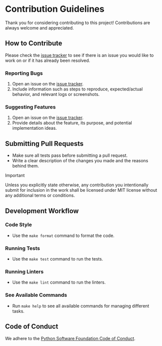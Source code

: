 # Contribution Guidelines

Thank you for considering contributing to this project!
Contributions are always welcome and appreciated.

## How to Contribute

Please check the [issue tracker](https://github.com/habedi/template-web-app-flask/issues) to see if there is an issue
you would like to work on or if it has already been resolved.

### Reporting Bugs

1. Open an issue on the [issue tracker](https://github.com/habedi/template-web-app-flask/issues).
2. Include information such as steps to reproduce, expected/actual behavior, and relevant logs or screenshots.

### Suggesting Features

1. Open an issue on the [issue tracker](https://github.com/habedi/template-web-app-flask/issues).
2. Provide details about the feature, its purpose, and potential implementation ideas.

## Submitting Pull Requests

- Make sure all tests pass before submitting a pull request.
- Write a clear description of the changes you made and the reasons behind them.

> [!IMPORTANT]
> Unless you explicitly state otherwise, any contribution you intentionally submit for inclusion in the work
> shall be licensed under MIT license without any additional terms or conditions.

## Development Workflow

### Code Style

- Use the `make format` command to format the code.

### Running Tests

- Use the `make test` command to run the tests.

### Running Linters

- Use the `make lint` command to run the linters.

### See Available Commands

- Run `make help` to see all available commands for managing different tasks.

## Code of Conduct

We adhere to the [Python Software Foundation Code of Conduct](https://policies.python.org/python.org/code-of-conduct/).
